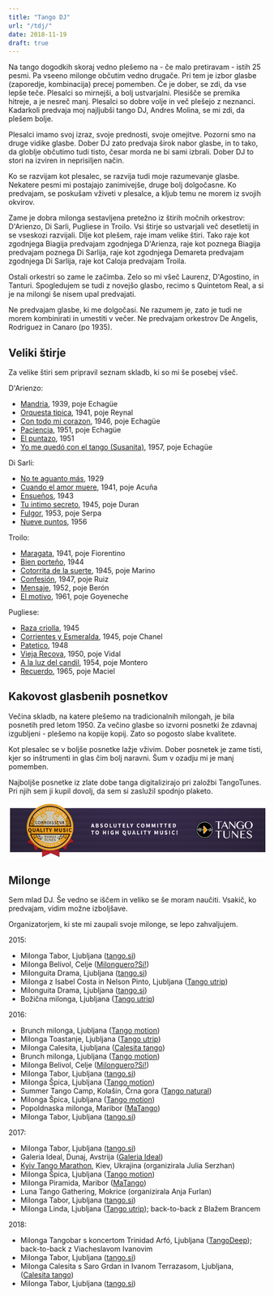 ```yaml
---
title: "Tango DJ"
url: "/tdj/"
date: 2018-11-19
draft: true
---
```


Na tango dogodkih skoraj vedno plešemo na - če malo pretiravam - istih 25 pesmi. Pa
vseeno milonge občutim vedno drugače. Pri tem je izbor glasbe
(zaporedje, kombinacija) precej pomemben. Če je dober, se zdi, da vse lepše teče.
Plesalci so mirnejši, a bolj ustvarjalni. Plesišče se premika hitreje,
a je nesreč manj. Plesalci so dobre volje in več plešejo z neznanci. Kadarkoli
predvaja moj najljubši tango DJ, Andres Molina, se mi zdi, da plešem bolje.

Plesalci imamo svoj izraz, svoje prednosti, svoje omejitve. Pozorni smo
na druge vidike glasbe. Dober DJ zato predvaja širok nabor glasbe, in to tako,
da globlje občutimo
tudi tisto, česar morda ne bi sami izbrali. Dober DJ to stori na
izviren in neprisiljen način.

Ko se razvijam kot plesalec, se razvija tudi moje razumevanje glasbe. Nekatere
pesmi mi postajajo zanimivejše, druge bolj dolgočasne. Ko predvajam,
se poskušam vživeti v plesalce, a kljub temu ne morem iz svojih okvirov.

Zame je dobra milonga sestavljena pretežno
iz štirih močnih orkestrov: D'Arienzo, Di Sarli, Pugliese in Troilo. Vsi štirje
so ustvarjali več desetletij in se vseskozi razvijali.
Dlje kot plešem, raje imam velike štiri.
Tako raje kot zgodnjega Biagija predvajam zgodnjega D'Arienza, raje kot
poznega Biagija predvajam poznega Di Sarlija,
raje kot zgodnjega Demareta predvajam zgodnjega Di Sarlija, raje kot Caloja
predvajam Troila.

Ostali orkestri so zame le začimba. Zelo so mi všeč Laurenz, D'Agostino, in Tanturi.
Spogledujem se tudi z novejšo glasbo, recimo s Quintetom Real,
a si je na milongi še nisem upal predvajati.

Ne predvajam glasbe, ki me dolgočasi. Ne razumem je, zato je tudi ne morem kombinirati
in umestiti v večer. Ne predvajam orkestrov De Angelis, Rodriguez in
Canaro (po 1935).


Veliki štirje
-------------

Za velike štiri sem pripravil seznam skladb, ki so mi še posebej všeč.

D'Arienzo:

- [Mandria](https://www.youtube.com/watch?v=eK9BSnwClPI), 1939, poje Echagüe
- [Orquesta tipica](https://www.youtube.com/watch?v=AEXrqJtLfW4), 1941, poje Reynal
- [Con todo mi corazon](https://www.youtube.com/watch?v=y0h_IYl4lMU), 1946, poje Echagüe
- [Paciencia](https://www.youtube.com/watch?v=8Ql2G--3PAA), 1951, poje Echagüe
- [El puntazo](https://www.youtube.com/watch?v=kruo2tTat_M), 1951
- [Yo me quedó con el tango (Susanita)](https://www.youtube.com/watch?v=FRJI5omHypc), 1957, poje Echagüe

Di Sarli:

- [No te aguanto más](https://www.youtube.com/watch?v=eYPhovctZIo), 1929
- [Cuando el amor muere](https://www.youtube.com/watch?v=bbEt3ODkZzs), 1941, poje Acuña
- [Ensueños](https://www.youtube.com/watch?v=hvBlroVfavc), 1943
- [Tu intimo secreto](https://www.youtube.com/watch?v=Xbg6cTQ1Zys), 1945, poje Duran
- [Fulgor](https://www.youtube.com/watch?v=B5IM4bryeys), 1953, poje Serpa
- [Nueve puntos](https://www.youtube.com/watch?v=7IhZ_W8Xd9Y), 1956

Troilo:

- [Maragata](https://www.youtube.com/watch?v=fKD-y9CiXPo), 1941, poje Fiorentino
- [Bien porteño](https://www.youtube.com/watch?v=fvSInmiQH0s), 1944
- [Cotorrita de la suerte](https://www.youtube.com/watch?v=4-4ICSu4OV0), 1945, poje Marino
- [Confesión](https://www.youtube.com/watch?v=D8TdNbOHMGs), 1947, poje Ruiz
- [Mensaje](https://www.youtube.com/watch?v=mKOEecbSWDk), 1952, poje Berón
- [El motivo](https://www.youtube.com/watch?v=I9D0jlQcSg0), 1961, poje Goyeneche

Pugliese:

- [Raza criolla](https://www.youtube.com/watch?v=ovJ6Pwqyhi0), 1945
- [Corrientes y Esmeralda](https://www.youtube.com/watch?v=In9Q2uoL5ew), 1945, poje Chanel
- [Patetico](https://www.youtube.com/watch?v=pbOd-78blng), 1948
- [Vieja Recova](https://www.youtube.com/watch?v=sJ2ruu7OMD0), 1950, poje Vidal
- [A la luz del candil](https://www.youtube.com/watch?v=3vcTwjRKxuc), 1954, poje Montero
- [Recuerdo](https://www.youtube.com/watch?v=RfxeWioT444), 1965, poje Maciel



Kakovost glasbenih posnetkov
----------------------------

Večina skladb, na katere plešemo na tradicionalnih milongah, je bila posnetih
pred letom 1950. Za večino glasbe so izvorni posnetki že zdavnaj izgubljeni -
plešemo na kopije kopij. Zato so pogosto slabe kvalitete.

Kot plesalec se v boljše posnetke lažje vživim. Dober posnetek je zame tisti,
kjer so inštrumenti in glas čim bolj naravni. Šum v ozadju mi je manj
pomemben.

Najboljše posnetke iz zlate dobe tanga digitalizirajo pri založbi TangoTunes.
Pri njih sem ji kupil dovolj, da sem si zaslužil spodnjo plaketo.

[<img src="/tt_connoisseur_banner.png" style="max-width: 100%; margin-left: 3px;"
alt="TangoTunes connoisseur badge" />](http://blog.tangotunes.com/tangotunes-connoisseur-quality-music-badge/)



Milonge
-------

Sem mlad DJ. Še vedno se iščem in veliko se še moram naučiti.
Vsakič, ko predvajam, vidim možne izboljšave.

Organizatorjem, ki ste mi zaupali svoje milonge, se lepo zahvaljujem.


2015:

- Milonga Tabor, Ljubljana ([tango.si](http://www.tango.si/))
- Milonga Belivol, Celje ([Milonguero?Sí!](https://www.milonguero.si/))
- Milonguita Drama, Ljubljana ([tango.si](http://www.tango.si/))
- Milonga z Isabel Costa in Nelson Pinto, Ljubljana ([Tango utrip](http://tangoutrip.si/))
- Milonguita Drama, Ljubljana ([tango.si](http://www.tango.si/))
- Božična milonga, Ljubljana ([Tango utrip](http://tangoutrip.si/))

2016:

- Brunch milonga, Ljubljana ([Tango motion](http://tango-motion.com/))
- Milonga Toastanje, Ljubljana ([Tango utrip](http://tangoutrip.si/))
- Milonga Calesita, Ljubljana ([Calesita tango](http://www.calesitatango.com/))
- Brunch milonga, Ljubljana ([Tango motion](http://tango-motion.com/))
- Milonga Belivol, Celje ([Milonguero?Sí!](https://www.milonguero.si/))
- Milonga Tabor, Ljubljana ([tango.si](http://www.tango.si/))
- Milonga Špica, Ljubljana ([Tango motion](http://tango-motion.com/))
- Summer Tango Camp, Kolašin, Črna gora ([Tango natural](http://tangonatural.com/))
- Milonga Špica, Ljubljana ([Tango motion](http://tango-motion.com/))
- Popoldnaska milonga, Maribor ([MaTango](http://www.matango.si/))
- Milonga Tabor, Ljubljana ([tango.si](http://www.tango.si/))

2017:

- Milonga Tabor, Ljubljana ([tango.si](http://www.tango.si/))
- Galeria Ideal, Dunaj, Avstrija ([Galeria Ideal](www.galeria-ideal.at))
- [Kyiv Tango Marathon](http://www.tangomarathon.kiev.ua/), Kiev, Ukrajina (organizirala Julia Serzhan)
- Milonga Špica, Ljubljana ([Tango motion](http://tango-motion.com/))
- Milonga Piramida, Maribor ([MaTango](http://www.matango.si/))
- Luna Tango Gathering, Mokrice (organizirala Anja Furlan)
- Milonga Tabor, Ljubljana ([tango.si](http://www.tango.si/))
- Milonga Linda, Ljubljana ([Tango utrip](http://tangoutrip.si/)); back-to-back z Blažem Brancem

2018:

- Milonga Tangobar s koncertom Trinidad Arfó, Ljubljana ([TangoDeep](https://facebook.com/tangoprofundo/)); back-to-back z Viacheslavom Ivanovim
- Milonga Tabor, Ljubljana ([tango.si](http://www.tango.si/))
- Milonga Calesita s Saro Grdan in Ivanom Terrazasom, Ljubljana, ([Calesita tango](http://www.calesitatango.com/))
- Milonga Tabor, Ljubljana ([tango.si](http://www.tango.si/))
